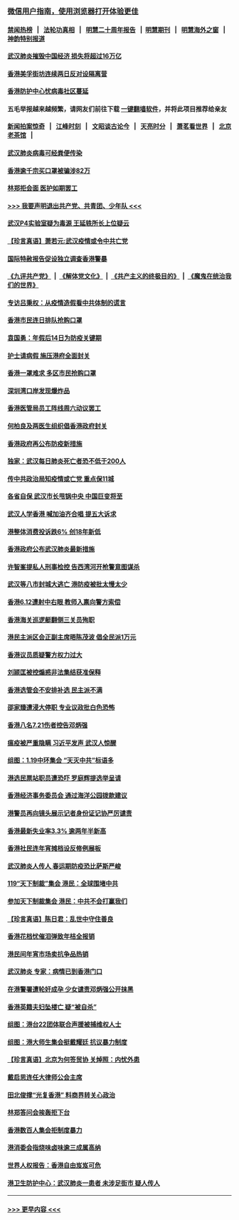 ### [微信用户指南，使用浏览器打开体验更佳](https://github.com/gfw-breaker/banned-news1/blob/master/indexes/wechat-guide.md?t=0)
#### [禁闻热榜](热点新闻.md?t=0)  &nbsp;&nbsp;|&nbsp;&nbsp; [法轮功真相](https://github.com/gfw-breaker/truth/blob/master/README.md?t=0) &nbsp;&nbsp;|&nbsp;&nbsp; [明慧二十周年报告](https://github.com/gfw-breaker/mh-reports/blob/master/README.md?t=0) &nbsp;&nbsp;|&nbsp;&nbsp;[明慧期刊](https://github.com/gfw-breaker/mh-qikan) &nbsp;&nbsp;|&nbsp;&nbsp; [明慧海外之窗](https://github.com/gfw-breaker/mh-news/blob/master/README.md?t=0) &nbsp;&nbsp;|&nbsp;&nbsp; [神韵特别报道](https://github.com/gfw-breaker/mh-news/blob/master/shenyun.md?t=0)
#### [武汉肺炎摧毁中国经济 损失将超过16万亿](../pages/nsc415/n11839723.md?t=02031511) 
#### [香港美孚街坊连续两日反对设隔离营](../pages/nsc415/n11839962.md?t=02031511) 
#### [香港防护中心忧病毒社区蔓延](../pages/nsc415/n11839933.md?t=02031511) 
#### 五毛举报越来越频繁，请网友们前往下载 [一键翻墙软件](https://github.com/gfw-breaker/ssr-accounts)，并将此项目推荐给亲友
#### [新闻拍案惊奇](https://github.com/gfw-breaker/banned-news1/blob/master/pages/link4.md) &nbsp;&nbsp;|&nbsp;&nbsp; [江峰时刻](https://github.com/gfw-breaker/banned-news1/blob/master/pages/link4.md) &nbsp;&nbsp;|&nbsp;&nbsp; [文昭谈古论今](https://github.com/gfw-breaker/banned-news1/blob/master/pages/link4.md) &nbsp;&nbsp;|&nbsp;&nbsp; [天亮时分](https://github.com/gfw-breaker/banned-news1/blob/master/pages/link4.md) &nbsp;&nbsp;|&nbsp;&nbsp; [萧茗看世界](https://github.com/gfw-breaker/banned-news1/blob/master/pages/link4.md) &nbsp;&nbsp;|&nbsp;&nbsp; [北京老茶馆](https://github.com/gfw-breaker/banned-news1/blob/master/pages/link4.md) &nbsp;&nbsp;|&nbsp;&nbsp; 
#### [武汉肺炎病毒可经粪便传染](../pages/nsc415/n11839939.md?t=02031511) 
#### [香港逾千宗买口罩被骗涉82万](../pages/nsc415/n11839914.md?t=02031511) 
#### [林郑拒会面 医护如期罢工](../pages/nsc415/n11839892.md?t=02031511) 
#### [>>> 我要声明退出共产党、共青团、少年队 <<<](https://github.com/begood0513/goodnews/blob/master/quit/letter.md) 
#### [武汉P4实验室疑为毒源 王延轶所长上位疑云](../pages/nsc415/n11835543.md?t=02031511) 
#### [【珍言真语】萧若元:武汉疫情或令中共亡党](../pages/nsc415/n11829394.md?t=02031511) 
#### [国际特赦报告促设独立调查香港警暴](../pages/nsc415/n11833845.md?t=02031511) 
#### [《九评共产党》](https://github.com/begood0513/9ping.md/blob/master/README.md) &nbsp;|&nbsp; [《解体党文化》](../../../../jtdwh.md/blob/master/README.md)  &nbsp;|&nbsp; [《共产主义的终极目的》](../../../../gczydzjmd.md/blob/master/README.md) &nbsp;|&nbsp; [《魔鬼在统治我们的世界》](../../../../mgztzwmdsj.md/blob/master/README.md) 
#### [专访吕秉权：从疫情造假看中共体制的谎言](../pages/nsc415/n11833813.md?t=02031511) 
#### [香港市民连日排队抢购口罩](../pages/nsc415/n11833794.md?t=02031511) 
#### [袁国勇：年假后14日为防疫关键期](../pages/nsc415/n11831088.md?t=02031511) 
#### [护士请病假 施压港府全面封关](../pages/nsc415/n11831030.md?t=02031511) 
#### [香港一罩难求 多区市民抢购口罩](../pages/nsc415/n11831002.md?t=02031511) 
#### [深圳湾口岸发现爆炸品](../pages/nsc415/n11828802.md?t=02031511) 
#### [香港医管局员工阵线周六动议罢工](../pages/nsc415/n11828762.md?t=02031511) 
#### [何柏良及两医生组织倡香港政府封关](../pages/nsc415/n11828749.md?t=02031511) 
#### [香港政府再公布防疫新措施](../pages/nsc415/n11828716.md?t=02031511) 
#### [独家：武汉每日肺炎死亡者恐不低于200人](../pages/nsc415/n11828240.md?t=02031511) 
#### [传中共政治局知疫情或亡党 重点保11城](../pages/nsc415/n11828145.md?t=02031511) 
#### [各省自保 武汉市长甩锅中央 中国巨变将至](../pages/nsc415/n11828021.md?t=02031511) 
#### [武汉人学香港 喊加油齐合唱 提五大诉求](../pages/nsc415/n11827046.md?t=02031511) 
#### [港整体消费投诉跌6% 创18年新低](../pages/nsc415/n11817280.md?t=02031511) 
#### [香港政府公布武汉肺炎最新措施](../pages/nsc415/n11817152.md?t=02031511) 
#### [许智峯提私人刑事检控 告西湾河开枪警意图谋杀](../pages/nsc415/n11817132.md?t=02031511) 
#### [武汉等八市封城大逃亡 港防疫被批太慢太少](../pages/nsc415/n11817058.md?t=02031511) 
#### [香港6.12遭射中右眼 教师入禀向警方索偿](../pages/nsc415/n11814678.md?t=02031511) 
#### [香港海关巡逻艇翻侧三关员殉职](../pages/nsc415/n11814604.md?t=02031511) 
#### [港民主派区会正副主席晤陈茂波 倡全民派1万元](../pages/nsc415/n11814582.md?t=02031511) 
#### [香港议员质疑警方权力过大](../pages/nsc415/n11814560.md?t=02031511) 
#### [刘颕匡被控煽惑非法集结获准保释](../pages/nsc415/n11811727.md?t=02031511) 
#### [香港选管会不安排补选 民主派不满](../pages/nsc415/n11811691.md?t=02031511) 
#### [邵家臻遭浸大停职 专业议政批白色恐怖](../pages/nsc415/n11811670.md?t=02031511) 
#### [香港八名7.21伤者控告邓炳强](../pages/nsc415/n11811623.md?t=02031511) 
#### [瘟疫被严重隐瞒 习近平发声 武汉人惊醒](../pages/nsc415/n11811186.md?t=02031511) 
#### [组图：1.19中环集会 “天灭中共”标语多](../pages/nsc415/n11809514.md?t=02031511) 
#### [港选民票站职员遭恐吓 罗庭辉提选举呈请](../pages/nsc415/n11808914.md?t=02031511) 
#### [香港经济事务委员会 通过海洋公园拨款建议](../pages/nsc415/n11808906.md?t=02031511) 
#### [港警员再向镜头展示记者身份证记协严厉谴责](../pages/nsc415/n11808888.md?t=02031511) 
#### [香港最新失业率3.3% 逾两年半新高](../pages/nsc415/n11808887.md?t=02031511) 
#### [香港社民连年宵摊档设反修例展板](../pages/nsc415/n11808857.md?t=02031511) 
#### [武汉肺炎人传人 春运期防疫恐比萨斯严峻](../pages/nsc415/n11808739.md?t=02031511) 
#### [119“天下制裁”集会 港民：全球围堵中共](../pages/nsc415/n11806318.md?t=02031511) 
#### [参加天下制裁集会 港民：中共不会打赢我们](../pages/nsc415/n11806596.md?t=02031511) 
#### [【珍言真语】陈日君：乱世中守住善良](../pages/nsc415/n11806247.md?t=02031511) 
#### [香港花档忧催泪弹致年桔全报销](../pages/nsc415/n11806130.md?t=02031511) 
#### [港民间年宵市场卖抗争品热销](../pages/nsc415/n11806073.md?t=02031511) 
#### [武汉肺炎 专家：病情已到香港门口](../pages/nsc415/n11806020.md?t=02031511) 
#### [在港警署遭轮奸成孕 少女谴责邓炳强公开抹黑](../pages/nsc415/n11805981.md?t=02031511) 
#### [香港英籍夫妇坠楼亡 疑“被自杀”](../pages/nsc415/n11805937.md?t=02031511) 
#### [组图：港台22团体联合声援被捕维权人士](../pages/nsc415/n11801834.md?t=02031511) 
#### [组图：港大师生集会挺戴耀廷 抗议暴力制度](../pages/nsc415/n11799298.md?t=02031511) 
#### [【珍言真语】北京为何签贸协 关焯照：内忧外患](../pages/nsc415/n11799790.md?t=02031511) 
#### [戴启思连任大律师公会主席](../pages/nsc415/n11799306.md?t=02031511) 
#### [田北俊撑“光复香港” 料商界转关心政治](../pages/nsc415/n11799287.md?t=02031511) 
#### [林郑答问会挨轰拒下台](../pages/nsc415/n11799261.md?t=02031511) 
#### [香港数百人集会拒制度暴力](../pages/nsc415/n11796941.md?t=02031511) 
#### [港消委会指烧味卤味逾三成属高纳](../pages/nsc415/n11796815.md?t=02031511) 
#### [世界人权报告：香港自由岌岌可危](../pages/nsc415/n11796873.md?t=02031511) 
#### [港卫生防护中心：武汉肺炎一患者 未涉足街市 疑人传人](../pages/nsc415/n11796789.md?t=02031511) 

----
#### [ >>> 更早内容 <<< ](../indexes/nsc415-earlier.md)
